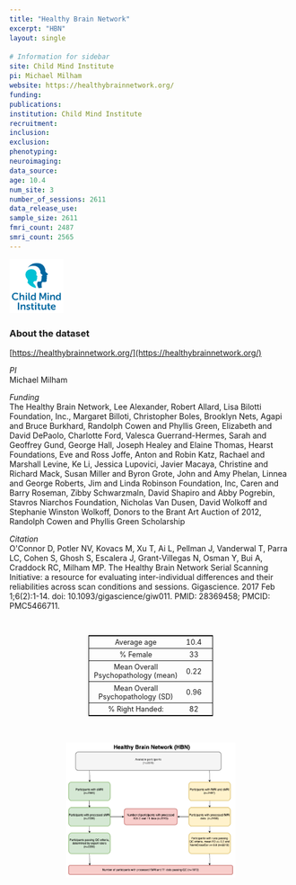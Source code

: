 ```yaml
---
title: "Healthy Brain Network"
excerpt: "HBN"
layout: single

# Information for sidebar
site: Child Mind Institute
pi: Michael Milham
website: https://healthybrainnetwork.org/
funding:
publications:
institution: Child Mind Institute
recruitment:
inclusion:
exclusion:
phenotyping:
neuroimaging:
data_source:
age: 10.4
num_site: 3
number_of_sessions: 2611
data_release_use:
sample_size: 2611
fmri_count: 2487
smri_count: 2565
---
```

<div style="text-align: left;">
     <img src="/assets/images/logos/child_mind_institute.png" style="width: auto; height: 10vw;" />
</div>

### About the dataset
[https://healthybrainnetwork.org/](https://healthybrainnetwork.org/)

*PI*
<br>
Michael Milham

*Funding*
<br>
The Healthy Brain Network, Lee Alexander, Robert Allard, Lisa Bilotti Foundation, Inc., Margaret Billoti, Christopher Boles, Brooklyn Nets, Agapi and Bruce Burkhard, Randolph Cowen and Phyllis Green, Elizabeth and David DePaolo, Charlotte Ford, Valesca Guerrand-Hermes, Sarah and Geoffrey Gund, George Hall, Joseph Healey and Elaine Thomas, Hearst Foundations, Eve and Ross Joffe, Anton and Robin Katz, Rachael and Marshall Levine, Ke Li, Jessica Lupovici, Javier Macaya, Christine and Richard Mack, Susan Miller and Byron Grote, John and Amy Phelan, Linnea and George Roberts, Jim and Linda Robinson Foundation, Inc, Caren and Barry Roseman, Zibby Schwarzmaln, David Shapiro and Abby Pogrebin, Stavros Niarchos Foundation, Nicholas Van Dusen, David Wolkoff and Stephanie Winston Wolkoff, Donors to the Brant Art Auction of 2012, Randolph Cowen and Phyllis Green Scholarship

*Citation*
<br>
O'Connor D, Potler NV, Kovacs M, Xu T, Ai L, Pellman J, Vanderwal T, Parra LC, Cohen S, Ghosh S, Escalera J, Grant-Villegas N, Osman Y, Bui A, Craddock RC, Milham MP. The Healthy Brain Network Serial Scanning Initiative: a resource for evaluating inter-individual differences and their reliabilities across scan conditions and sessions. Gigascience. 2017 Feb 1;6(2):1-14. doi: 10.1093/gigascience/giw011. PMID: 28369458; PMCID: PMC5466711.

<br>
<div class=table align='center'>
<table style="text-align: center;
width:44%; font-size:90%; border: 1px solid black">
<tr><th style="font-weight:normal">Average age</th><th style="font-weight:normal">10.4</th><th style="font-weight:normal"></th></tr>
<tr><th style="font-weight:normal">% Female</th><th style="font-weight:normal">33</th><th style="font-weight:normal"></th></tr>
<tr><th style="font-weight:normal">Mean Overall Psychopathology (mean)</th><th style="font-weight:normal">0.22</th><th style="font-weight:normal"></th></tr>
<tr><th style="font-weight:normal">Mean Overall Psychopathology (SD)</th><th style="font-weight:normal">0.96</th><th style="font-weight:normal"></th></tr>
<tr><th style="font-weight:normal">% Right Handed:</th><th style="font-weight:normal">82</th><th style="font-weight:normal"></th></tr>
<table>

<br>
<br>

<div style="text-align: center;">
     <img src="/assets/images/datasets/HBN_Flowchart.png" width="60%" height="auto" />
</div>


